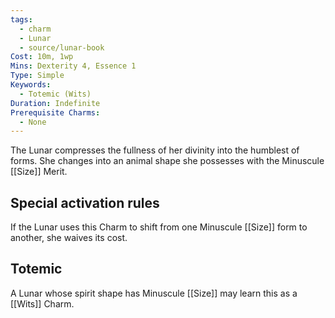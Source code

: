 ```yaml
---
tags:
  - charm
  - Lunar
  - source/lunar-book
Cost: 10m, 1wp
Mins: Dexterity 4, Essence 1
Type: Simple
Keywords:
  - Totemic (Wits)
Duration: Indefinite
Prerequisite Charms:
  - None
---
```

The Lunar compresses the fullness of her divinity into the humblest of forms. She changes into an animal shape she possesses with the Minuscule [[Size]] Merit. 

## Special activation rules

If the Lunar uses this Charm to shift from one Minuscule [[Size]] form to another, she waives its cost. 
## Totemic 

A Lunar whose spirit shape has Minuscule [[Size]] may learn this as a [[Wits]] Charm.